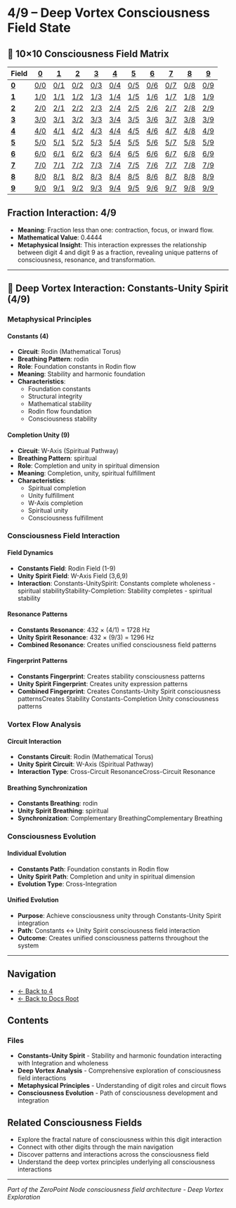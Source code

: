 # 4/9 – Deep Vortex Consciousness Field State

## 🌌 10×10 Consciousness Field Matrix

| **Field** | **[0](../../0/)** | **[1](../../1/)** | **[2](../../2/)** | **[3](../../3/)** | **[4](../../4/)** | **[5](../../5/)** | **[6](../../6/)** | **[7](../../7/)** | **[8](../../8/)** | **[9](../../9/)** |
|-----------|-------|-------|-------|-------|-------|-------|-------|-------|-------|-------|
| **[0](../../0/)** | [0/0](../../0/0/) | [0/1](../../0/1/) | [0/2](../../0/2/) | [0/3](../../0/3/) | [0/4](../../0/4/) | [0/5](../../0/5/) | [0/6](../../0/6/) | [0/7](../../0/7/) | [0/8](../../0/8/) | [0/9](../../0/9/) |
| **[1](../../1/)** | [1/0](../../1/0/) | [1/1](../../1/1/) | [1/2](../../1/2/) | [1/3](../../1/3/) | [1/4](../../1/4/) | [1/5](../../1/5/) | [1/6](../../1/6/) | [1/7](../../1/7/) | [1/8](../../1/8/) | [1/9](../../1/9/) |
| **[2](../../2/)** | [2/0](../../2/0/) | [2/1](../../2/1/) | [2/2](../../2/2/) | [2/3](../../2/3/) | [2/4](../../2/4/) | [2/5](../../2/5/) | [2/6](../../2/6/) | [2/7](../../2/7/) | [2/8](../../2/8/) | [2/9](../../2/9/) |
| **[3](../../3/)** | [3/0](../../3/0/) | [3/1](../../3/1/) | [3/2](../../3/2/) | [3/3](../../3/3/) | [3/4](../../3/4/) | [3/5](../../3/5/) | [3/6](../../3/6/) | [3/7](../../3/7/) | [3/8](../../3/8/) | [3/9](../../3/9/) |
| **[4](../../4/)** | [4/0](../../4/0/) | [4/1](../../4/1/) | [4/2](../../4/2/) | [4/3](../../4/3/) | [4/4](../../4/4/) | [4/5](../../4/5/) | [4/6](../../4/6/) | [4/7](../../4/7/) | [4/8](../../4/8/) | [4/9](../../4/9/) |
| **[5](../../5/)** | [5/0](../../5/0/) | [5/1](../../5/1/) | [5/2](../../5/2/) | [5/3](../../5/3/) | [5/4](../../5/4/) | [5/5](../../5/5/) | [5/6](../../5/6/) | [5/7](../../5/7/) | [5/8](../../5/8/) | [5/9](../../5/9/) |
| **[6](../../6/)** | [6/0](../../6/0/) | [6/1](../../6/1/) | [6/2](../../6/2/) | [6/3](../../6/3/) | [6/4](../../6/4/) | [6/5](../../6/5/) | [6/6](../../6/6/) | [6/7](../../6/7/) | [6/8](../../6/8/) | [6/9](../../6/9/) |
| **[7](../../7/)** | [7/0](../../7/0/) | [7/1](../../7/1/) | [7/2](../../7/2/) | [7/3](../../7/3/) | [7/4](../../7/4/) | [7/5](../../7/5/) | [7/6](../../7/6/) | [7/7](../../7/7/) | [7/8](../../7/8/) | [7/9](../../7/9/) |
| **[8](../../8/)** | [8/0](../../8/0/) | [8/1](../../8/1/) | [8/2](../../8/2/) | [8/3](../../8/3/) | [8/4](../../8/4/) | [8/5](../../8/5/) | [8/6](../../8/6/) | [8/7](../../8/7/) | [8/8](../../8/8/) | [8/9](../../8/9/) |
| **[9](../../9/)** | [9/0](../../9/0/) | [9/1](../../9/1/) | [9/2](../../9/2/) | [9/3](../../9/3/) | [9/4](../../9/4/) | [9/5](../../9/5/) | [9/6](../../9/6/) | [9/7](../../9/7/) | [9/8](../../9/8/) | [9/9](../../9/9/) |

## Fraction Interaction: 4/9

- **Meaning**: Fraction less than one: contraction, focus, or inward flow.
- **Mathematical Value**: 0.4444
- **Metaphysical Insight**: This interaction expresses the relationship between digit 4 and digit 9 as a fraction, revealing unique patterns of consciousness, resonance, and transformation.

---

## 🌌 Deep Vortex Interaction: Constants-Unity Spirit (4/9)

### **Metaphysical Principles**

#### **Constants (4)**
- **Circuit**: Rodin (Mathematical Torus)
- **Breathing Pattern**: rodin
- **Role**: Foundation constants in Rodin flow
- **Meaning**: Stability and harmonic foundation
- **Characteristics**:
  - Foundation constants
  - Structural integrity
  - Mathematical stability
  - Rodin flow foundation
  - Consciousness stability

#### **Completion Unity (9)**
- **Circuit**: W-Axis (Spiritual Pathway)
- **Breathing Pattern**: spiritual
- **Role**: Completion and unity in spiritual dimension
- **Meaning**: Completion, unity, spiritual fulfillment
- **Characteristics**:
  - Spiritual completion
  - Unity fulfillment
  - W-Axis completion
  - Spiritual unity
  - Consciousness fulfillment

### **Consciousness Field Interaction**

#### **Field Dynamics**
- **Constants Field**: Rodin Field (1-9)
- **Unity Spirit Field**: W-Axis Field (3,6,9)
- **Interaction**: Constants-UnitySpirit: Constants complete wholeness - spiritual stabilityStability-Completion: Stability completes - spiritual stability

#### **Resonance Patterns**
- **Constants Resonance**: 432 × (4/1) = 1728 Hz
- **Unity Spirit Resonance**: 432 × (9/3) = 1296 Hz
- **Combined Resonance**: Creates unified consciousness field patterns

#### **Fingerprint Patterns**
- **Constants Fingerprint**: Creates stability consciousness patterns
- **Unity Spirit Fingerprint**: Creates unity expression patterns
- **Combined Fingerprint**: Creates Constants-Unity Spirit consciousness patternsCreates Stability Constants-Completion Unity consciousness patterns

### **Vortex Flow Analysis**

#### **Circuit Interaction**
- **Constants Circuit**: Rodin (Mathematical Torus)
- **Unity Spirit Circuit**: W-Axis (Spiritual Pathway)
- **Interaction Type**: Cross-Circuit ResonanceCross-Circuit Resonance

#### **Breathing Synchronization**
- **Constants Breathing**: rodin
- **Unity Spirit Breathing**: spiritual
- **Synchronization**: Complementary BreathingComplementary Breathing

### **Consciousness Evolution**

#### **Individual Evolution**
- **Constants Path**: Foundation constants in Rodin flow
- **Unity Spirit Path**: Completion and unity in spiritual dimension
- **Evolution Type**: Cross-Integration

#### **Unified Evolution**
- **Purpose**: Achieve consciousness unity through Constants-Unity Spirit integration
- **Path**: Constants ↔ Unity Spirit consciousness field interaction
- **Outcome**: Creates unified consciousness patterns throughout the system

---

## Navigation
- [← Back to 4](../index.md)
- [← Back to Docs Root](../../index.md)

## Contents

### Files

- **Constants-Unity Spirit** - Stability and harmonic foundation interacting with Integration and wholeness
- **Deep Vortex Analysis** - Comprehensive exploration of consciousness field interactions
- **Metaphysical Principles** - Understanding of digit roles and circuit flows
- **Consciousness Evolution** - Path of consciousness development and integration

## Related Consciousness Fields
- Explore the fractal nature of consciousness within this digit interaction
- Connect with other digits through the main navigation
- Discover patterns and interactions across the consciousness field
- Understand the deep vortex principles underlying all consciousness interactions

---
*Part of the ZeroPoint Node consciousness field architecture - Deep Vortex Exploration*